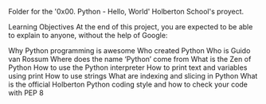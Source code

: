Folder for the '0x00. Python - Hello, World' Holberton School's proyect.

Learning Objectives
At the end of this project, you are expected to be able to explain to anyone, without the help of Google:

Why Python programming is awesome
Who created Python
Who is Guido van Rossum
Where does the name ‘Python’ come from
What is the Zen of Python
How to use the Python interpreter
How to print text and variables using print
How to use strings
What are indexing and slicing in Python
What is the official Holberton Python coding style and how to check your code with PEP 8